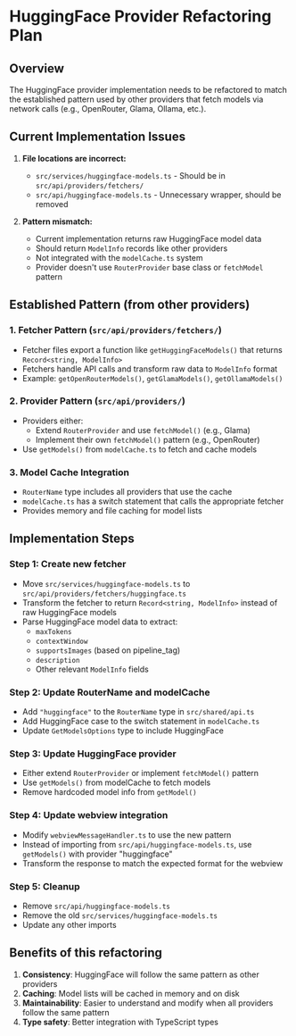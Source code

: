 # HuggingFace Provider Refactoring Plan

## Overview

The HuggingFace provider implementation needs to be refactored to match the established pattern used by other providers that fetch models via network calls (e.g., OpenRouter, Glama, Ollama, etc.).

## Current Implementation Issues

1. **File locations are incorrect:**

    - `src/services/huggingface-models.ts` - Should be in `src/api/providers/fetchers/`
    - `src/api/huggingface-models.ts` - Unnecessary wrapper, should be removed

2. **Pattern mismatch:**
    - Current implementation returns raw HuggingFace model data
    - Should return `ModelInfo` records like other providers
    - Not integrated with the `modelCache.ts` system
    - Provider doesn't use `RouterProvider` base class or `fetchModel` pattern

## Established Pattern (from other providers)

### 1. Fetcher Pattern (`src/api/providers/fetchers/`)

- Fetcher files export a function like `getHuggingFaceModels()` that returns `Record<string, ModelInfo>`
- Fetchers handle API calls and transform raw data to `ModelInfo` format
- Example: `getOpenRouterModels()`, `getGlamaModels()`, `getOllamaModels()`

### 2. Provider Pattern (`src/api/providers/`)

- Providers either:
    - Extend `RouterProvider` and use `fetchModel()` (e.g., Glama)
    - Implement their own `fetchModel()` pattern (e.g., OpenRouter)
- Use `getModels()` from `modelCache.ts` to fetch and cache models

### 3. Model Cache Integration

- `RouterName` type includes all providers that use the cache
- `modelCache.ts` has a switch statement that calls the appropriate fetcher
- Provides memory and file caching for model lists

## Implementation Steps

### Step 1: Create new fetcher

- Move `src/services/huggingface-models.ts` to `src/api/providers/fetchers/huggingface.ts`
- Transform the fetcher to return `Record<string, ModelInfo>` instead of raw HuggingFace models
- Parse HuggingFace model data to extract:
    - `maxTokens`
    - `contextWindow`
    - `supportsImages` (based on pipeline_tag)
    - `description`
    - Other relevant `ModelInfo` fields

### Step 2: Update RouterName and modelCache

- Add `"huggingface"` to the `RouterName` type in `src/shared/api.ts`
- Add HuggingFace case to the switch statement in `modelCache.ts`
- Update `GetModelsOptions` type to include HuggingFace

### Step 3: Update HuggingFace provider

- Either extend `RouterProvider` or implement `fetchModel()` pattern
- Use `getModels()` from modelCache to fetch models
- Remove hardcoded model info from `getModel()`

### Step 4: Update webview integration

- Modify `webviewMessageHandler.ts` to use the new pattern
- Instead of importing from `src/api/huggingface-models.ts`, use `getModels()` with provider "huggingface"
- Transform the response to match the expected format for the webview

### Step 5: Cleanup

- Remove `src/api/huggingface-models.ts`
- Remove the old `src/services/huggingface-models.ts`
- Update any other imports

## Benefits of this refactoring

1. **Consistency**: HuggingFace will follow the same pattern as other providers
2. **Caching**: Model lists will be cached in memory and on disk
3. **Maintainability**: Easier to understand and modify when all providers follow the same pattern
4. **Type safety**: Better integration with TypeScript types
